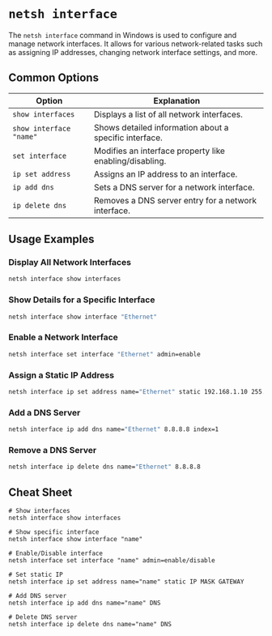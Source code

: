 # `netsh interface`

The `netsh interface` command in Windows is used to configure and manage network interfaces. It allows for various network-related tasks such as assigning IP addresses, changing network interface settings, and more.

## Common Options

| Option                  | Explanation                                          |
|-------------------------|------------------------------------------------------|
| `show interfaces`       | Displays a list of all network interfaces.           |
| `show interface "name"` | Shows detailed information about a specific interface.|
| `set interface`         | Modifies an interface property like enabling/disabling.|
| `ip set address`        | Assigns an IP address to an interface.               |
| `ip add dns`            | Sets a DNS server for a network interface.           |
| `ip delete dns`         | Removes a DNS server entry for a network interface.  |

## Usage Examples

### Display All Network Interfaces

```bash
netsh interface show interfaces
```

### Show Details for a Specific Interface

```bash
netsh interface show interface "Ethernet"
```

### Enable a Network Interface

```bash
netsh interface set interface "Ethernet" admin=enable
```

### Assign a Static IP Address

```bash
netsh interface ip set address name="Ethernet" static 192.168.1.10 255.255.255.0 192.168.1.1
```

### Add a DNS Server

```bash
netsh interface ip add dns name="Ethernet" 8.8.8.8 index=1
```

### Remove a DNS Server

```bash
netsh interface ip delete dns name="Ethernet" 8.8.8.8
```

## Cheat Sheet

```plaintext
# Show interfaces
netsh interface show interfaces

# Show specific interface
netsh interface show interface "name"

# Enable/Disable interface
netsh interface set interface "name" admin=enable/disable

# Set static IP
netsh interface ip set address name="name" static IP MASK GATEWAY

# Add DNS server
netsh interface ip add dns name="name" DNS

# Delete DNS server
netsh interface ip delete dns name="name" DNS
```
